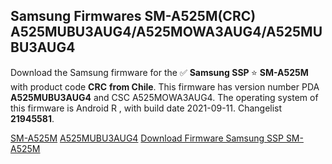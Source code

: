 <h2>Samsung Firmwares SM-A525M(CRC) A525MUBU3AUG4/A525MOWA3AUG4/A525MUBU3AUG4</h2>
Download the Samsung firmware for the ✅ <strong>Samsung SSP </strong> ⭐ <strong>SM-A525M</strong> with product code <strong>CRC</strong> <strong> from Chile</strong>. This firmware has version number PDA <strong>A525MUBU3AUG4</strong> and CSC A525MOWA3AUG4. The operating system of this firmware is Android R , with build date 2021-09-11. Changelist <strong>21945581</strong>.


[SM-A525M](https://samfirm.shop/samsung/model/SM-A525M)
[A525MUBU3AUG4](https://samfirm.shop/samsung/pda/A525MUBU3AUG4)
[Download Firmware Samsung SSP SM-A525M](https://samfirm.shop/samsung/firmware/455491)
